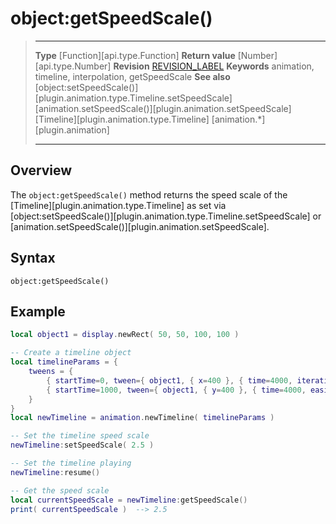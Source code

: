 # object:getSpeedScale()

> --------------------- ------------------------------------------------------------------------------------------
> __Type__              [Function][api.type.Function]
> __Return value__      [Number][api.type.Number]
> __Revision__          [REVISION_LABEL](REVISION_URL)
> __Keywords__          animation, timeline, interpolation, getSpeedScale
> __See also__          [object:setSpeedScale()][plugin.animation.type.Timeline.setSpeedScale]
>						[animation.setSpeedScale()][plugin.animation.setSpeedScale]
>						[Timeline][plugin.animation.type.Timeline]
>						[animation.*][plugin.animation]
> --------------------- ------------------------------------------------------------------------------------------


## Overview

The `object:getSpeedScale()` method returns the speed scale of the [Timeline][plugin.animation.type.Timeline] as set via [object:setSpeedScale()][plugin.animation.type.Timeline.setSpeedScale] or [animation.setSpeedScale()][plugin.animation.setSpeedScale].


## Syntax

	object:getSpeedScale()


## Example

``````lua
local object1 = display.newRect( 50, 50, 100, 100 )

-- Create a timeline object
local timelineParams = {
	tweens = {
		{ startTime=0, tween={ object1, { x=400 }, { time=4000, iterations=5 } } },
		{ startTime=1000, tween={ object1, { y=400 }, { time=4000, easing=easing.outQuad } } }
	}
}
local newTimeline = animation.newTimeline( timelineParams )

-- Set the timeline speed scale
newTimeline:setSpeedScale( 2.5 )

-- Set the timeline playing
newTimeline:resume()

-- Get the speed scale
local currentSpeedScale = newTimeline:getSpeedScale()
print( currentSpeedScale )  --> 2.5
``````
